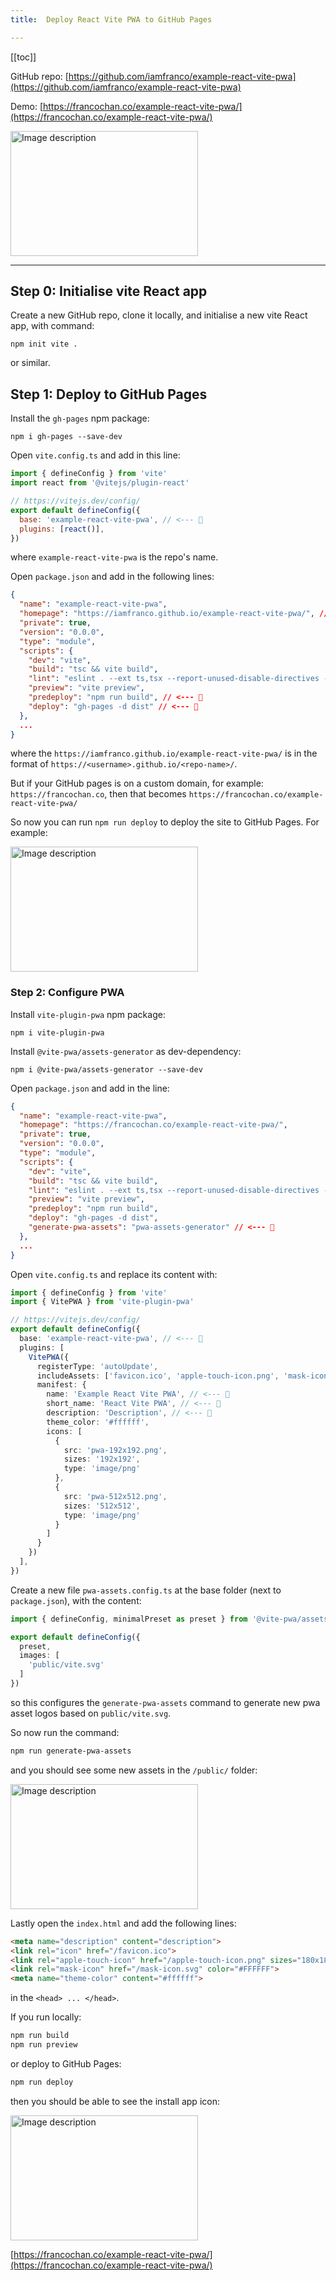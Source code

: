 ```yaml
---
title:  Deploy React Vite PWA to GitHub Pages

---
```


[[toc]]

GitHub repo: [https://github.com/iamfranco/example-react-vite-pwa](https://github.com/iamfranco/example-react-vite-pwa)

Demo: [https://francochan.co/example-react-vite-pwa/](https://francochan.co/example-react-vite-pwa/)

[![Image description](https://res.cloudinary.com/practicaldev/image/fetch/s--CXMi6hdO--/c_limit%2Cf_auto%2Cfl_progressive%2Cq_auto%2Cw_800/https://dev-to-uploads.s3.amazonaws.com/uploads/articles/tt20ea2wyhcdu7s8nty8.png)](https://res.cloudinary.com/practicaldev/image/fetch/s--CXMi6hdO--/c_limit%2Cf_auto%2Cfl_progressive%2Cq_auto%2Cw_800/https://dev-to-uploads.s3.amazonaws.com/uploads/articles/tt20ea2wyhcdu7s8nty8.png)

___

### [](https://dev.to/iamfranco/deploy-react-vite-pwa-to-github-pages-35i#step-0-initialise-vite-react-app)

## Step 0: Initialise vite React app

Create a new GitHub repo, clone it locally, and initialise a new vite React app, with command:

```
npm init vite .
```

or similar.

### [](https://dev.to/iamfranco/deploy-react-vite-pwa-to-github-pages-35i#step-1-deploy-to-github-pages)

## Step 1: Deploy to GitHub Pages

Install the `gh-pages` npm package:

```
npm i gh-pages --save-dev
```

Open `vite.config.ts` and add in this line:


```js
import { defineConfig } from 'vite'
import react from '@vitejs/plugin-react'

// https://vitejs.dev/config/
export default defineConfig({
  base: 'example-react-vite-pwa', // <--- 👀
  plugins: [react()],
})
```

where `example-react-vite-pwa` is the repo's name.

Open `package.json` and add in the following lines:

```json
{
  "name": "example-react-vite-pwa",
  "homepage": "https://iamfranco.github.io/example-react-vite-pwa/", // <--- 👀
  "private": true,
  "version": "0.0.0",
  "type": "module",
  "scripts": {
    "dev": "vite",
    "build": "tsc && vite build",
    "lint": "eslint . --ext ts,tsx --report-unused-disable-directives --max-warnings 0",
    "preview": "vite preview",
    "predeploy": "npm run build", // <--- 👀
    "deploy": "gh-pages -d dist" // <--- 👀
  },
  ...
}
```


where the `https://iamfranco.github.io/example-react-vite-pwa/` is in the format of `https://<username>.github.io/<repo-name>/`.

But if your GitHub pages is on a custom domain, for example: `https://francochan.co`, then that becomes `https://francochan.co/example-react-vite-pwa/`

So now you can run `npm run deploy` to deploy the site to GitHub Pages. For example:

[![Image description](https://res.cloudinary.com/practicaldev/image/fetch/s--xHJG2jgY--/c_limit%2Cf_auto%2Cfl_progressive%2Cq_auto%2Cw_800/https://dev-to-uploads.s3.amazonaws.com/uploads/articles/7ugjjsivw1j0tjc85216.png)](https://res.cloudinary.com/practicaldev/image/fetch/s--xHJG2jgY--/c_limit%2Cf_auto%2Cfl_progressive%2Cq_auto%2Cw_800/https://dev-to-uploads.s3.amazonaws.com/uploads/articles/7ugjjsivw1j0tjc85216.png)

### [](https://dev.to/iamfranco/deploy-react-vite-pwa-to-github-pages-35i#step-2-configure-pwa)


### Step 2: Configure PWA

Install `vite-plugin-pwa` npm package:

```
npm i vite-plugin-pwa
```

Install `@vite-pwa/assets-generator` as dev-dependency:

```
npm i @vite-pwa/assets-generator --save-dev
```

Open `package.json` and add in the line:

```json
{
  "name": "example-react-vite-pwa",
  "homepage": "https://francochan.co/example-react-vite-pwa/",
  "private": true,
  "version": "0.0.0",
  "type": "module",
  "scripts": {
    "dev": "vite",
    "build": "tsc && vite build",
    "lint": "eslint . --ext ts,tsx --report-unused-disable-directives --max-warnings 0",
    "preview": "vite preview",
    "predeploy": "npm run build",
    "deploy": "gh-pages -d dist",
    "generate-pwa-assets": "pwa-assets-generator" // <--- 👀
  },
  ...
}
```

Open `vite.config.ts` and replace its content with:

```ts
import { defineConfig } from 'vite'
import { VitePWA } from 'vite-plugin-pwa'

// https://vitejs.dev/config/
export default defineConfig({
  base: 'example-react-vite-pwa', // <--- 👀
  plugins: [
    VitePWA({
      registerType: 'autoUpdate',
      includeAssets: ['favicon.ico', 'apple-touch-icon.png', 'mask-icon.svg'],
      manifest: {
        name: 'Example React Vite PWA', // <--- 👀
        short_name: 'React Vite PWA', // <--- 👀
        description: 'Description', // <--- 👀
        theme_color: '#ffffff',
        icons: [
          {
            src: 'pwa-192x192.png',
            sizes: '192x192',
            type: 'image/png'
          },
          {
            src: 'pwa-512x512.png',
            sizes: '512x512',
            type: 'image/png'
          }
        ]
      }
    })
  ],
})
```


Create a new file `pwa-assets.config.ts` at the base folder (next to `package.json`), with the content:

```ts
import { defineConfig, minimalPreset as preset } from '@vite-pwa/assets-generator/config'

export default defineConfig({
  preset,
  images: [
    'public/vite.svg'
  ]
})
```

so this configures the `generate-pwa-assets` command to generate new pwa asset logos based on `public/vite.svg`.

So now run the command:

```sh
npm run generate-pwa-assets
```

and you should see some new assets in the `/public/` folder:

[![Image description](https://res.cloudinary.com/practicaldev/image/fetch/s--pDA22ziA--/c_limit%2Cf_auto%2Cfl_progressive%2Cq_auto%2Cw_800/https://dev-to-uploads.s3.amazonaws.com/uploads/articles/3sr1z8pqjx451vdhtfu7.png)](https://res.cloudinary.com/practicaldev/image/fetch/s--pDA22ziA--/c_limit%2Cf_auto%2Cfl_progressive%2Cq_auto%2Cw_800/https://dev-to-uploads.s3.amazonaws.com/uploads/articles/3sr1z8pqjx451vdhtfu7.png)

Lastly open the `index.html` and add the following lines:

```html
<meta name="description" content="description">
<link rel="icon" href="/favicon.ico">
<link rel="apple-touch-icon" href="/apple-touch-icon.png" sizes="180x180">
<link rel="mask-icon" href="/mask-icon.svg" color="#FFFFFF">
<meta name="theme-color" content="#ffffff">
```

in the `<head> ... </head>`.

If you run locally:

```bash
npm run build
npm run preview
```

or deploy to GitHub Pages:

```bash
npm run deploy
```

then you should be able to see the install app icon:

[![Image description](https://res.cloudinary.com/practicaldev/image/fetch/s--hIdimSo2--/c_limit%2Cf_auto%2Cfl_progressive%2Cq_auto%2Cw_800/https://dev-to-uploads.s3.amazonaws.com/uploads/articles/gro9eqmr1op318htnlk8.png)](https://res.cloudinary.com/practicaldev/image/fetch/s--hIdimSo2--/c_limit%2Cf_auto%2Cfl_progressive%2Cq_auto%2Cw_800/https://dev-to-uploads.s3.amazonaws.com/uploads/articles/gro9eqmr1op318htnlk8.png)

[https://francochan.co/example-react-vite-pwa/](https://francochan.co/example-react-vite-pwa/)

<style>
img{
 width:300px;
 height:200px;
}
 </style>